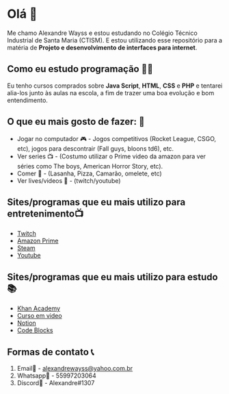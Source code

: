 # Olá 👋

Me chamo Alexandre Wayss e estou estudando no Colégio Técnico Industrial de Santa Maria (CTISM). E estou utilizando esse repositório para a matéria de **Projeto e desenvolvimento de interfaces para internet**.

## Como eu estudo programação 👨‍💻

Eu tenho cursos comprados sobre **Java Script**, **HTML**, **CSS** e **PHP** e tentarei alia-los junto às aulas na escola, a fim de trazer uma boa evolução e bom entendimento.

## O que eu mais gosto de fazer: 🤘

* Jogar no computador 🎮 - Jogos competitivos (Rocket League, CSGO, etc), jogos para descontrair (Fall guys, bloons td6), etc.
* Ver series 📺 - (Costumo utilizar o Prime video da amazon para ver séries como The boys, American Horror Story, etc).
* Comer 🍕 - (Lasanha, Pizza, Camarão, omelete, etc)
* Ver lives/videos 🎥 - (twitch/youtube)

## Sites/programas que eu mais utilizo para entretenimento📺︎ 

* [Twitch](www.twitch.com)
* [Amazon Prime](www.primevideo.com)
* [Steam](www.steam.com)
* [Youtube](www.youtube.com)

## Sites/programas que eu mais utilizo para estudo📚

* [Khan Academy](https://pt.khanacademy.org)
* [Curso em video](https://www.cursoemvideo.com)
* [Notion](https://www.notion.so/pt-br)
* [Code Blocks](https://www.codeblocks.org)

## Formas de contato 📞

1. Email📧 - alexandrewayss@yahoo.com.br
2. Whatsapp💬 - 55997203064
3. Discord📱 - Alexandre#1307